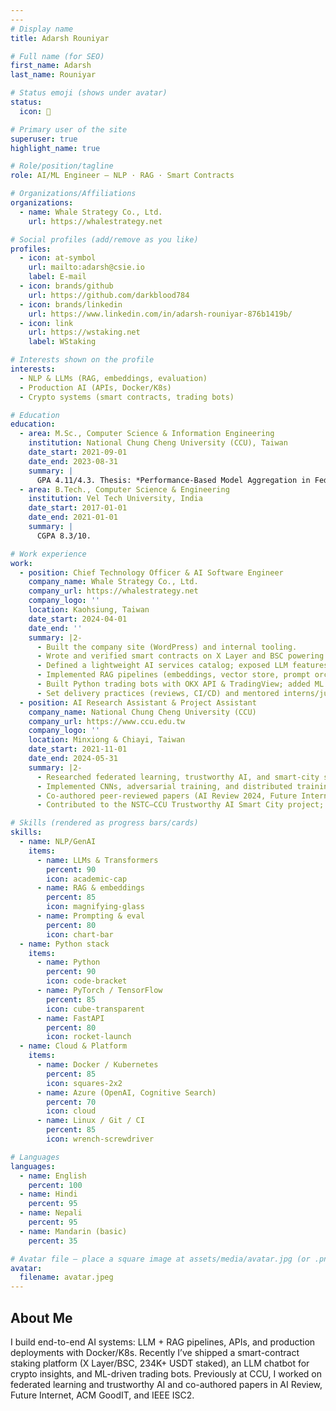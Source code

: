 ```yaml
---
---
# Display name
title: Adarsh Rouniyar

# Full name (for SEO)
first_name: Adarsh
last_name: Rouniyar

# Status emoji (shows under avatar)
status:
  icon: 🚀

# Primary user of the site
superuser: true
highlight_name: true

# Role/position/tagline
role: AI/ML Engineer — NLP · RAG · Smart Contracts

# Organizations/Affiliations
organizations:
  - name: Whale Strategy Co., Ltd.
    url: https://whalestrategy.net

# Social profiles (add/remove as you like)
profiles:
  - icon: at-symbol
    url: mailto:adarsh@csie.io
    label: E-mail
  - icon: brands/github
    url: https://github.com/darkblood784
  - icon: brands/linkedin
    url: https://www.linkedin.com/in/adarsh-rouniyar-876b1419b/
  - icon: link
    url: https://wstaking.net
    label: WStaking

# Interests shown on the profile
interests:
  - NLP & LLMs (RAG, embeddings, evaluation)
  - Production AI (APIs, Docker/K8s)
  - Crypto systems (smart contracts, trading bots)

# Education
education:
  - area: M.Sc., Computer Science & Information Engineering
    institution: National Chung Cheng University (CCU), Taiwan
    date_start: 2021-09-01
    date_end: 2023-08-31
    summary: |
      GPA 4.11/4.3. Thesis: *Performance-Based Model Aggregation in Federated Learning for Image-Based AQI Classification*.
  - area: B.Tech., Computer Science & Engineering
    institution: Vel Tech University, India
    date_start: 2017-01-01
    date_end: 2021-01-01
    summary: |
      CGPA 8.3/10.

# Work experience
work:
  - position: Chief Technology Officer & AI Software Engineer
    company_name: Whale Strategy Co., Ltd.
    company_url: https://whalestrategy.net
    company_logo: ''
    location: Kaohsiung, Taiwan
    date_start: 2024-04-01
    date_end: ''
    summary: |2-
      - Built the company site (WordPress) and internal tooling.
      - Wrote and verified smart contracts on X Layer and BSC powering a staking platform (234K+ USDT staked).
      - Defined a lightweight AI services catalog; exposed LLM features as REST APIs (FastAPI), packaged with Docker.
      - Implemented RAG pipelines (embeddings, vector store, prompt orchestration).
      - Built Python trading bots with OKX API & TradingView; added ML for forecasting and anomaly detection.
      - Set delivery practices (reviews, CI/CD) and mentored interns/junior engineers.
  - position: AI Research Assistant & Project Assistant
    company_name: National Chung Cheng University (CCU)
    company_url: https://www.ccu.edu.tw
    company_logo: ''
    location: Minxiong & Chiayi, Taiwan
    date_start: 2021-11-01
    date_end: 2024-05-31
    summary: |2-
      - Researched federated learning, trustworthy AI, and smart-city systems.
      - Implemented CNNs, adversarial training, and distributed training (TensorFlow, PyTorch).
      - Co-authored peer-reviewed papers (AI Review 2024, Future Internet 2023, ACM GoodIT 2023, IEEE ISC2 2022).
      - Contributed to the NSTC–CCU Trustworthy AI Smart City project; coordinated with partners in India and Taiwan.

# Skills (rendered as progress bars/cards)
skills:
  - name: NLP/GenAI
    items:
      - name: LLMs & Transformers
        percent: 90
        icon: academic-cap
      - name: RAG & embeddings
        percent: 85
        icon: magnifying-glass
      - name: Prompting & eval
        percent: 80
        icon: chart-bar
  - name: Python stack
    items:
      - name: Python
        percent: 90
        icon: code-bracket
      - name: PyTorch / TensorFlow
        percent: 85
        icon: cube-transparent
      - name: FastAPI
        percent: 80
        icon: rocket-launch
  - name: Cloud & Platform
    items:
      - name: Docker / Kubernetes
        percent: 85
        icon: squares-2x2
      - name: Azure (OpenAI, Cognitive Search)
        percent: 70
        icon: cloud
      - name: Linux / Git / CI
        percent: 85
        icon: wrench-screwdriver

# Languages
languages:
  - name: English
    percent: 100
  - name: Hindi
    percent: 95
  - name: Nepali
    percent: 95
  - name: Mandarin (basic)
    percent: 35

# Avatar file — place a square image at assets/media/avatar.jpg (or .png)
avatar:
  filename: avatar.jpeg
---
```


## About Me

I build end-to-end AI systems: LLM + RAG pipelines, APIs, and production deployments with Docker/K8s. Recently I’ve shipped a smart-contract staking platform (X Layer/BSC, 234K+ USDT staked), an LLM chatbot for crypto insights, and ML-driven trading bots. Previously at CCU, I worked on federated learning and trustworthy AI and co-authored papers in AI Review, Future Internet, ACM GoodIT, and IEEE ISC2.
